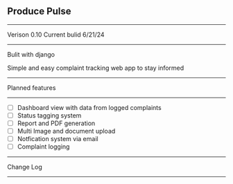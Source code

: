 ## Produce Pulse
__________________
Verison 0.10
Current bulid 6/21/24
__________________

Bulit with django 

Simple and easy complaint tracking web app to stay informed
___________________
Planned features
___________________
- [ ] Dashboard view with data from logged complaints
- [ ] Status tagging system
- [ ] Report and PDF generation 
- [ ] Multi Image and document upload
- [ ] Notfication system via email
- [ ] Complaint logging
___________________
Change Log
___________________
  